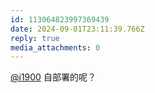 ```yaml
---
id: 113064823997369439
date: 2024-09-01T23:11:39.766Z
reply: true
media_attachments: 0
---
```


[@i1900](https://mast.dragon-fly.club/@i1900) 自部署的呢？

